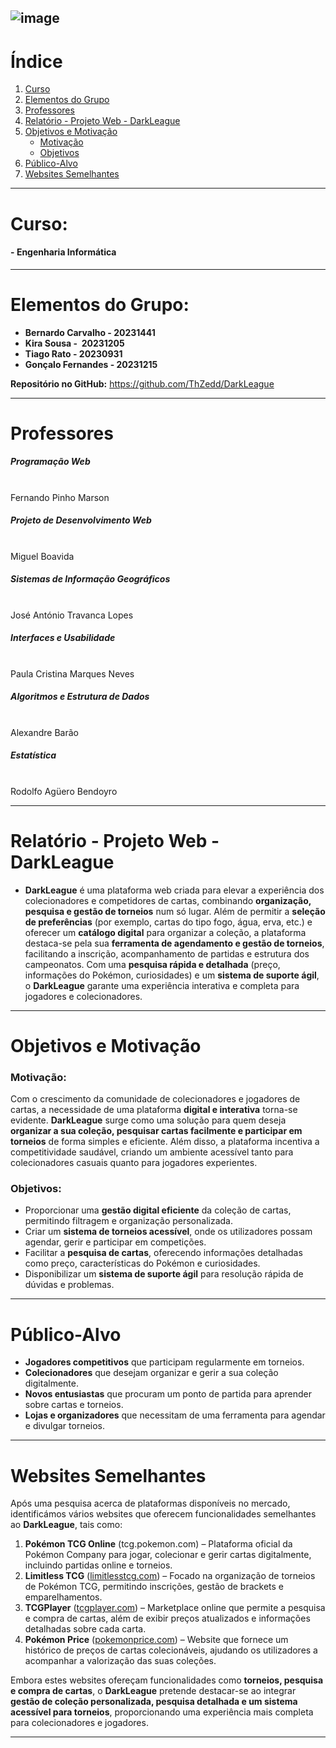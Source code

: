
![image](https://github.com/user-attachments/assets/dd55e169-cb3e-4b78-b666-63bd3092f4f6)
---
# **Índice**

1. [Curso](#curso)
2. [Elementos do Grupo](#elementos-do-grupo)
3. [Professores](#professores)
4. [Relatório - Projeto Web - DarkLeague](#relat%C3%B3rio---projeto-web---darkleague)
5. [Objetivos e Motivação](#objetivos-e-motiva%C3%A7%C3%A3o)
    - [Motivação](#motiva%C3%A7%C3%A3o)
    - [Objetivos](#objetivos)
6. [Público-Alvo](#p%C3%BAblico-alvo)
7. [Websites Semelhantes](#websites-semelhantes)

---
# Curso: 

#### - **Engenharia Informática** 

---
# Elementos do Grupo:

- **Bernardo Carvalho - 20231441**
- **Kira Sousa -  20231205**
- **Tiago Rato - 20230931** 
- **Gonçalo Fernandes - 20231215**

**Repositório no GitHub:** https://github.com/ThZedd/DarkLeague

---
# **Professores**

##### **Programação Web** 
<br>Fernando Pinho Marson

##### **Projeto de Desenvolvimento Web** 
<br>Miguel Boavida

##### **Sistemas de Informação Geográficos** 
<br>José António Travanca Lopes 

##### **Interfaces e Usabilidade** 
<br>Paula Cristina Marques Neves

##### **Algoritmos e Estrutura de Dados** 
<br>Alexandre Barão

##### **Estatística** 
<br>Rodolfo Agüero Bendoyro


---
# Relatório - Projeto Web - DarkLeague

- **DarkLeague** é uma plataforma web criada para elevar a experiência dos colecionadores e competidores de cartas, combinando **organização, pesquisa e gestão de torneios** num só lugar. Além de permitir a **seleção de preferências** (por exemplo, cartas do tipo fogo, água, erva, etc.) e oferecer um **catálogo digital** para organizar a coleção, a plataforma destaca-se pela sua **ferramenta de agendamento e gestão de torneios**, facilitando a inscrição, acompanhamento de partidas e estrutura dos campeonatos. Com uma **pesquisa rápida e detalhada** (preço, informações do Pokémon, curiosidades) e um **sistema de suporte ágil**, o **DarkLeague** garante uma experiência interativa e completa para jogadores e colecionadores.
  
---
# Objetivos e Motivação

### Motivação:

Com o crescimento da comunidade de colecionadores e jogadores de cartas, a necessidade de uma plataforma **digital e interativa** torna-se evidente. **DarkLeague** surge como uma solução para quem deseja **organizar a sua coleção, pesquisar cartas facilmente e participar em torneios** de forma simples e eficiente. Além disso, a plataforma incentiva a competitividade saudável, criando um ambiente acessível tanto para colecionadores casuais quanto para jogadores experientes.

### Objetivos:

- Proporcionar uma **gestão digital eficiente** da coleção de cartas, permitindo filtragem e organização personalizada.
- Criar um **sistema de torneios acessível**, onde os utilizadores possam agendar, gerir e participar em competições.
- Facilitar a **pesquisa de cartas**, oferecendo informações detalhadas como preço, características do Pokémon e curiosidades.
- Disponibilizar um **sistema de suporte ágil** para resolução rápida de dúvidas e problemas.

---
# Público-Alvo

- **Jogadores competitivos** que participam regularmente em torneios.
- **Colecionadores** que desejam organizar e gerir a sua coleção digitalmente.
- **Novos entusiastas** que procuram um ponto de partida para aprender sobre cartas e torneios.
- **Lojas e organizadores** que necessitam de uma ferramenta para agendar e divulgar torneios.

---
# **Websites Semelhantes**

Após uma pesquisa acerca de plataformas disponíveis no mercado, identificámos vários websites que oferecem funcionalidades semelhantes ao **DarkLeague**, tais como:

1. **Pokémon TCG Online** (tcg.pokemon.com) – Plataforma oficial da Pokémon Company para jogar, colecionar e gerir cartas digitalmente, incluindo partidas online e torneios.
2. **Limitless TCG** ([limitlesstcg.com](https://limitlesstcg.com)) – Focado na organização de torneios de Pokémon TCG, permitindo inscrições, gestão de brackets e emparelhamentos.
3. **TCGPlayer** ([tcgplayer.com](https://www.tcgplayer.com)) – Marketplace online que permite a pesquisa e compra de cartas, além de exibir preços atualizados e informações detalhadas sobre cada carta.
4. **Pokémon Price** ([pokemonprice.com](https://pokemonprice.com)) – Website que fornece um histórico de preços de cartas colecionáveis, ajudando os utilizadores a acompanhar a valorização das suas coleções.

Embora estes websites ofereçam funcionalidades como **torneios, pesquisa e compra de cartas**, o **DarkLeague** pretende destacar-se ao integrar **gestão de coleção personalizada, pesquisa detalhada e um sistema acessível para torneios**, proporcionando uma experiência mais completa para colecionadores e jogadores.

---
